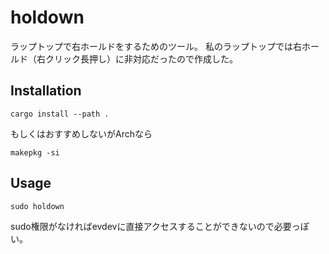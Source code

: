# holdown
ラップトップで右ホールドをするためのツール。
私のラップトップでは右ホールド（右クリック長押し）に非対応だったので作成した。

## Installation

```
cargo install --path . 
```
もしくはおすすめしないがArchなら

```
makepkg -si
```

## Usage
```
sudo holdown
```
sudo権限がなければevdevに直接アクセスすることができないので必要っぽい。
